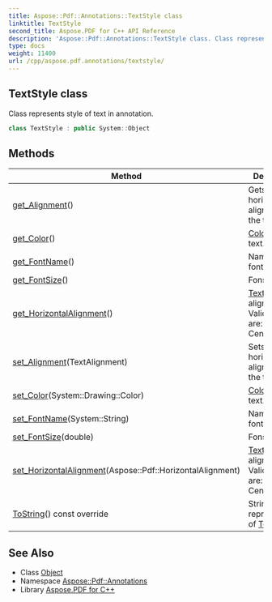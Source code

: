 ```yaml
---
title: Aspose::Pdf::Annotations::TextStyle class
linktitle: TextStyle
second_title: Aspose.PDF for C++ API Reference
description: 'Aspose::Pdf::Annotations::TextStyle class. Class represents style of text in annotation in C++.'
type: docs
weight: 11400
url: /cpp/aspose.pdf.annotations/textstyle/
---
```

## TextStyle class


Class represents style of text in annotation.

```cpp
class TextStyle : public System::Object
```

## Methods

| Method | Description |
| --- | --- |
| [get_Alignment](./get_alignment/)() | Gets horizontal alignment of the text. |
| [get_Color](./get_color/)() | [Color](../../aspose.pdf/color/) of the text. |
| [get_FontName](./get_fontname/)() | Name of the font. |
| [get_FontSize](./get_fontsize/)() | Fonst size. |
| [get_HorizontalAlignment](./get_horizontalalignment/)() | [Text](../../aspose.pdf.text/) alignment. Valid values are: Left, Center, Rigth. |
| [set_Alignment](./set_alignment/)(TextAlignment) | Sets horizontal alignment of the text. |
| [set_Color](./set_color/)(System::Drawing::Color) | [Color](../../aspose.pdf/color/) of the text. |
| [set_FontName](./set_fontname/)(System::String) | Name of the font. |
| [set_FontSize](./set_fontsize/)(double) | Fonst size. |
| [set_HorizontalAlignment](./set_horizontalalignment/)(Aspose::Pdf::HorizontalAlignment) | [Text](../../aspose.pdf.text/) alignment. Valid values are: Left, Center, Rigth. |
| [ToString](./tostring/)() const override | String representation of [TextStyle](./). |
## See Also

* Class [Object](../../system/object/)
* Namespace [Aspose::Pdf::Annotations](../)
* Library [Aspose.PDF for C++](../../)

